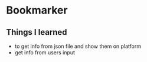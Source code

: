 # Bookmarker

## Things I learned

- to get info from json file and show them on platform
- get info from users input 
